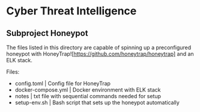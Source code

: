 # Cyber Threat Intelligence
## Subproject Honeypot

The files listed in this directory are capable of spinning up a preconfigured honeypot with HoneyTrap![https://github.com/honeytrap/honeytrap] and an ELK stack.

Files:
- config.toml | Config file for HoneyTrap
- docker-compose.yml | Docker environment with ELK stack
- notes | txt file with sequential commands needed for setup
- setup-env.sh | Bash script that sets up the honeypot automatically
